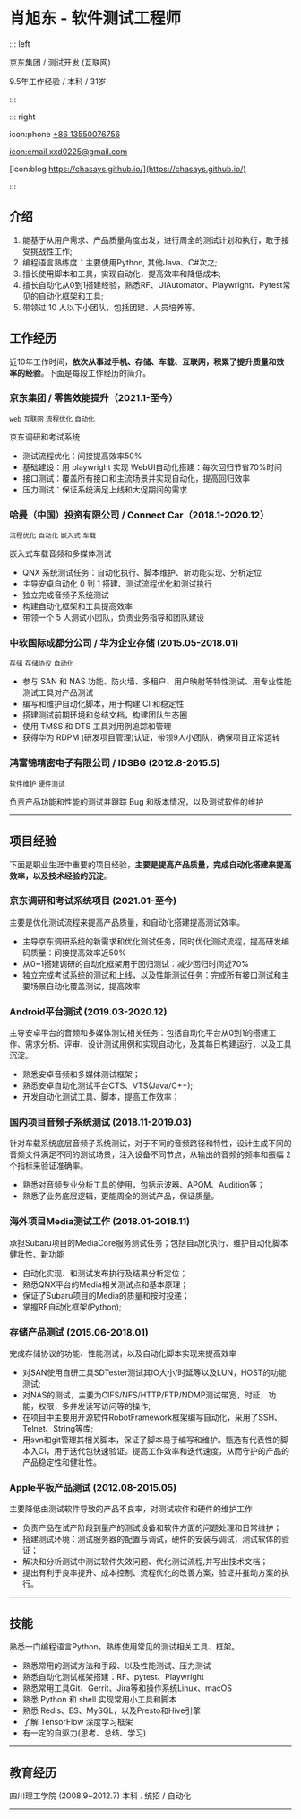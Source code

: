 # 肖旭东 - 软件测试工程师

::: left

京东集团 / 测试开发 (互联网)


9.5年⼯作经验 / 本科 / 31岁


:::

::: right

icon:phone  [+86 13550076756](callto:13550076756)

[icon:email xxd0225@gmail.com](mailto:xxd0225@gmail.com)

[icon:blog https://chasays.github.io/](https://chasays.github.io/)


:::


## 介绍

1. 能基于从⽤户需求、产品质量角度出发，进⾏周全的测试计划和执⾏，敢于接受挑战性⼯作;
2. 编程语⾔熟练度：主要使用Python, 其他Java、C#次之;
3. 擅长使⽤脚本和工具，实现⾃动化，提⾼效率和降低成本;
4. 擅长自动化从0到1搭建经验，熟悉RF、UIAutomator、Playwright、Pytest常见的自动化框架和工具;
5. 带领过 10 人以下小团队，包括团建、人员培养等。


## 工作经历

近10年工作时间，**依次从事过手机、存储、车载、互联网，积累了提升质量和效率的经验**。下面是每段工作经历的简介。

### 京东集团 / 零售效能提升（2021.1-至今）
`web` `互联网` `流程优化` `自动化`

京东调研和考试系统
   - 测试流程优化：间接提高效率50%
   - 基础建设：用 playwright 实现 WebUI自动化搭建：每次回归节省70%时间
   - 接口测试：覆盖所有接口和主流场景并实现自动化，提高回归效率
   - 压力测试：保证系统满足上线和大促期间的需求



### 哈曼（中国）投资有限公司 / Connect Car（2018.1-2020.12）
`流程优化` `自动化` `嵌入式` `车载`

嵌入式车载音频和多媒体测试
   - QNX 系统测试任务：自动化执行、脚本维护、新功能实现、分析定位
   - 主导安卓自动化 0 到 1 搭建、测试流程优化和测试执行
   - 独立完成音频子系统测试
   - 构建自动化框架和工具提高效率
   - 带领一个 5 人测试小团队，负责业务指导和团队建设


### 中软国际成都分公司 / 华为企业存储 (2015.05-2018.01)
`存储` `存储协议` `自动化`

   - 参与 SAN 和 NAS 功能、防火墙、多租户、用户映射等特性测试、用专业性能测试工具对产品测试
   - 编写和维护自动化脚本，用于构建 CI 和稳定性
   - 搭建测试前期环境和总结文档，构建团队生态圈
   - 使用 TMSS 和 DTS 工具对用例追踪和管理
   - 获得华为 RDPM (研发项目管理)认证，带领9人小团队，确保项目正常运转

### 鸿富锦精密电子有限公司 / IDSBG (2012.8-2015.5)
`软件维护` `硬件测试`

负责产品功能和性能的测试并跟踪 Bug 和版本情况，以及测试软件的维护

---

## 项目经验

下面是职业生涯中重要的项目经验，**主要是提高产品质量，完成自动化搭建来提高效率，以及技术经验的沉淀**。

### 京东调研和考试系统项目 (2021.01-至今)
主要是优化测试流程来提高产品质量，和自动化搭建提高测试效率。

- 主导京东调研系统的新需求和优化测试任务，同时优化测试流程，提高研发编码质量：间接提高效率近50%
- 从0~1搭建调研的自动化框架用于回归测试：减少回归时间近70%
- 独立完成考试系统的测试和上线，以及性能测试任务：完成所有接口测试和主要场景自动化覆盖测试，提高效率



### Android平台测试 (2019.03-2020.12)
主导安卓平台的音频和多媒体测试相关任务：包括自动化平台从0到1的搭建工作、需求分析、评审、设计测试用例和实现自动化，及其每日构建运行，以及工具沉淀。  

- 熟悉安卓音频和多媒体测试框架；
- 熟悉安卓自动化测试平台CTS、VTS(Java/C++);
- 开发自动化测试工具、脚本，提高工作效率；

### 国内项目⾳频子系统测试 (2018.11-2019.03)
针对车载系统底层⾳频子系统测试，对于不同的音频路径和特性，设计⽣成不同的⾳频⽂件满⾜不同的测试场景，注⼊设备不同节点，从输出的⾳频的频率和振幅 2 个指标来验证准确率。

- 熟悉对音频专业分析工具的使用，包括示波器、APQM、Audition等；
- 熟悉了业务底层逻辑，更能周全的测试产品，保证质量。

### 海外项目Media测试工作 (2018.01-2018.11)
承担Subaru项⽬的MediaCore服务测试任务；包括⾃动化执⾏、维护⾃动化脚本健壮性、新功能

- ⾃动化实现、和测试发布执⾏及结果分析定位；
- 熟悉QNX平台的Media相关测试点和基本原理；
- 保证了Subaru项⽬的Media的质量和按时投递；
- 掌握RF⾃动化框架(Python);



### 存储产品测试 (2015.06-2018.01)
完成存储协议的功能、性能测试，以及自动化脚本实现来提高效率

- 对SAN使⽤⾃研⼯具SDTester测试其IO⼤⼩/时延等以及LUN，HOST的功能测试;
- 对NAS的测试，主要为CIFS/NFS/HTTP/FTP/NDMP测试带宽，时延，功能，权限，多并发读写访问等的操作;
- 在项⽬中主要⽤开源软件RobotFramework框架编写⾃动化，采⽤了SSH、Telnet、String等库;
- ⽤svn和git管理其相关脚本，保证了脚本易于编写和维护。甄选有代表性的脚本⼊CI，⽤于迭代包快速验证。提⾼⼯作效率和迭代速度，从⽽守护的产品的产品稳定性和健壮性。

### Apple平板产品测试 (2012.08-2015.05)
主要降低由测试软件导致的产品不良率，对测试软件和硬件的维护工作

- 负责产品在试产阶段到量产的测试设备和软件方面的问题处理和日常维护；
- 搭建测试环境：测试服务器的配置与调试，硬件的安装与调试，测试软体的验证；
- 解决和分析测试中测试软件失效问题、优化测试流程,并写出技术文档；
- 提出有利于良率提升、成本控制、流程优化的改善方案，验证并推动方案的执行。

---

## 技能

熟悉一门编程语言Python，熟练使用常见的测试相关工具、框架。

>

- 熟悉常用的测试方法和手段、以及性能测试、压力测试
- 熟悉自动化测试框架搭建：RF、pytest、Playwright
- 熟悉常用工具Git、Gerrit、Jira等和操作系统Linux、macOS
- 熟悉 Python 和 shell 实现常用小工具和脚本
- 熟悉 Redis、ES、MySQL，以及Presto和Hive引擎
- 了解 TensorFlow 深度学习框架
- 有一定的自驱力(思考、总结、学习)

---

## 教育经历

四川理工学院 (2008.9~2012.7)
本科 . 统招 / 自动化

---

